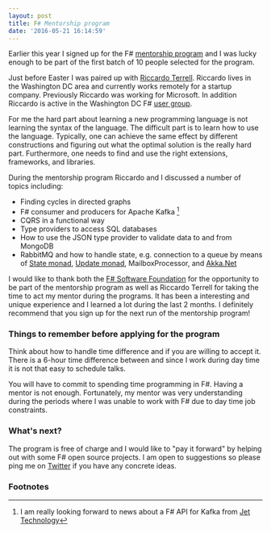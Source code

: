 ```yaml
---
layout: post
title: F# Mentorship program
date: '2016-05-21 16:14:59'
---
```

Earlier this year I signed up for the F# [mentorship program](http://fsharp.org/mentorship/index.html) and I was lucky enough to be part of the first batch of 10 people selected for the program.

Just before Easter I was paired up with [Riccardo Terrell](https://twitter.com/trikace). Riccardo lives in the Washington DC area and currently works remotely for a startup company. Previously Riccardo was working for Microsoft. In addition Riccardo is active in the Washington DC F# [user group](https://twitter.com/DCFSharp).

For me the hard part about learning a new programming language is not learning the syntax of the language. The difficult part is to learn how to use the language. Typically, one can achieve the same effect by different constructions and figuring out what the optimal solution is the really hard part. Furthermore, one needs to find and use the right extensions, frameworks, and libraries.

During the mentorship program Riccardo and I discussed a number of topics including:

  * Finding cycles in directed graphs
  * F# consumer and producers for Apache Kafka [^1]
  * CQRS in a functional way
  * Type providers to access SQL databases
  * How to use the JSON type provider to validate data to and from MongoDB
  * RabbitMQ and how to handle state, e.g. connection to a queue by means of [State monad](http://fsprojects.github.io/FSharpx.Extras/), [Update monad](http://tomasp.net/blog/2014/update-monads/), MailboxProcessor, and [Akka.Net](http://getakka.net/)

I would like to thank both the [F# Software Foundation](http://fsharp.org/) for the opportunity to be part of the mentorship program as well as Riccardo Terrell for taking the time to act my mentor during the programs. It has been a interesting and unique experience and I learned a lot during the last 2 months. I definitely recommend that you sign up for the next run of the mentorship program!

### Things to remember before applying for the program
Think about how to handle time difference and if you are willing to accept it.
There is a 6-hour time difference between and since I work during day time it is not that easy to schedule talks.

You will have to commit to spending time programming in F#. Having a mentor is not enough. Fortunately, my mentor was very understanding during the periods where I was unable to work with F# due to day time job constraints.

### What's next?
The program is free of charge and I would like to "pay it forward" by helping out with some F# open source projects. I am open to suggestions so please ping me on [Twitter](https://twitter.com/carstenj) if you have any concrete ideas.

### Footnotes
[^1]: I am really looking forward to news about a F# API for Kafka from [Jet Technology](https://twitter.com/jettechnology)
